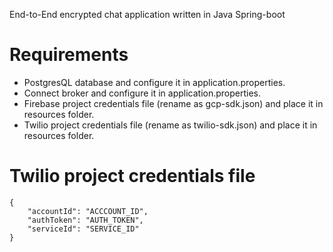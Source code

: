 End-to-End encrypted chat application written in Java Spring-boot

# Requirements
- PostgresQL database and configure it in application.properties.
- Connect broker and configure it in application.properties.
- Firebase project credentials file (rename as gcp-sdk.json) and place it in resources folder.
- Twilio project credentials file (rename as twilio-sdk.json) and place it in resources folder.

# Twilio project credentials file
```
{
    "accountId": "ACCCOUNT_ID",
    "authToken": "AUTH_TOKEN",
    "serviceId": "SERVICE_ID"
}
```
